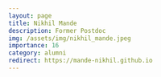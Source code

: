 ```yaml
---
layout: page
title: Nikhil Mande 
description: Former Postdoc
img: /assets/img/nikhil_mande.jpeg
importance: 16
category: alumni
redirect: https://mande-nikhil.github.io
---
```

